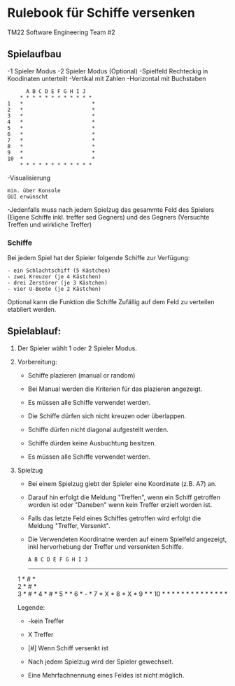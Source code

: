 # Rulebook für Schiffe versenken 
TM22 Software Engineering Team #2 

## Spielaufbau

-1 Spieler Modus 
	-2 Spieler Modus (Optional) 
-Spielfeld Rechteckig in Koodinaten unterteilt
	-Vertikal mit Zahlen
	-Horizontal mit Buchstaben  
	
	      A B C D E F G H I J 
	    * * * * * * * * * * * *
	1   *					   *	
	2   *				 	   *		
	3   *				 	   *
	4   *				  	   *
	5   *		 		  	   *
	6   *		  		   	   *
	7   *				   	   *
	8   *				  	   *
	9   *				   	   *
    10  *					   *
        * * * * * * * * * * * *

-Visualisierung

	min. über Konsole 
	GUI erwünscht
    
-Jedenfalls muss nach jedem Spielzug das gesammte Feld des Spielers (Eigene Schiffe inkl. treffer sed Gegners) und des Gegners (Versuchte Treffen und wirkliche Treffer) 

### Schiffe 
Bei jedem Spiel hat der Spieler folgende Schiffe zur Verfügung:

    - ein Schlachtschiff (5 Kästchen)
    - zwei Kreuzer (je 4 Kästchen)
    - drei Zerstörer (je 3 Kästchen)
    - vier U-Boote (je 2 Kästchen)
    
Optional kann die Funktion die Schiffe Zufällig auf dem Feld zu verteilen etabliert werden. 

## Spielablauf: 
1. Der Spieler wählt 1 oder 2 Spieler Modus. 
2. Vorbereitung:
    - Schiffe plazieren (manual or random)
    - Bei Manual werden die Kriterien für das plazieren angezeigt. 
    - Es müssen alle Schiffe verwendet werden. 
    - Die Schiffe dürfen sich nicht kreuzen oder überlappen. 
    - Schiffe dürfen nicht diagonal aufgestellt werden. 
    - Schiffe dürden keine Ausbuchtung besitzen. 
  
    - Es müssen alle Schiffe verwendet werden. 
    
 3. Spielzug
    - Bei einem Spielzug giebt der Spieler eine Koordinate (z.B. A7) an. 
    - Darauf hin erfolgt die Meldung "Treffen", wenn ein Schiff getroffen worden ist oder "Daneben" wenn kein Treffer erzielt worden ist. 
    - Falls das letzte Feld eines Schiffes getroffen wird erfolgt die Meldung "Treffer, Versenkt". 
    - Die Verwendeten Koordinatne werden auf einem Spielfeld angezeigt, inkl hervorhebung der Treffer und versenkten Schiffe. 
     

          A B C D E F G H I J 
	    * * * * * * * * * * * *
	1   *				#	   *	
	2   *				# 	   *		
	3   *				# 	   *
	4   *				#  	   *
	5   *		 		  	   *
	6   *		-  		   	   *
	7   *		X		   	   *
	8   *		X		  	   *
	9   *				   	   *
    10  *					   *
        * * * * * * * * * * * *

	Legende:
	- -kein Treffer 
	- X Treffer 
	- [#] Wenn Schiff versenkt ist
	
	- Nach jedem Spielzug wird der Spieler gewechselt. 
	- Eine Mehrfachnennung eines Feldes ist nicht möglich. 
